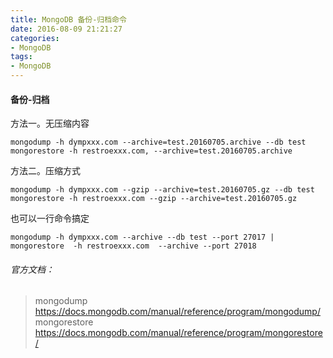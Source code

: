 ```yaml
---
title: MongoDB 备份-归档命令
date: 2016-08-09 21:21:27
categories:
- MongoDB
tags:
- MongoDB
---
```

#### 备份-归档

方法一。无压缩内容

```
mongodump -h dympxxx.com --archive=test.20160705.archive --db test
mongorestore -h restroexxx.com, --archive=test.20160705.archive
```

方法二。压缩方式

```
mongodump -h dympxxx.com --gzip --archive=test.20160705.gz --db test
mongorestore -h restroexxx.com --gzip --archive=test.20160705.gz
```


也可以一行命令搞定

```
mongodump -h dympxxx.com --archive --db test --port 27017 | mongorestore  -h restroexxx.com  --archive --port 27018
```


###### 官方文档：

> mongodump
https://docs.mongodb.com/manual/reference/program/mongodump/
mongorestore
https://docs.mongodb.com/manual/reference/program/mongorestore/